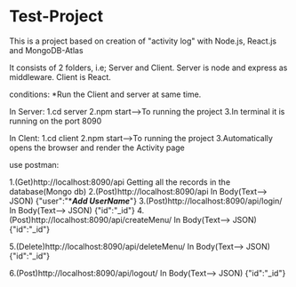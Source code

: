 # Test-Project
This is a project based on creation of "activity log" with Node.js, React.js and MongoDB-Atlas

It consists of 2 folders, i.e; Server and Client. Server is node and express as middleware. Client is React.

conditions:
*Run the Client and server at same time.

In Server:
1.cd server
2.npm start-->To running the project
3.In terminal it is running on the port 8090

In Clent:
1.cd client
2.npm start-->To running the project
3.Automatically opens the browser and render the Activity page


use postman:

1.(Get)http://localhost:8090/api 
          Getting all the records in the database(Mongo db)
2.(Post)http://localhost:8090/api 
          In Body(Text--> JSON)
          {"user":"****Add UserName***"}
3.(Post)http://localhost:8090/api/login/
          In Body(Text--> JSON)
          {"id":"_id"}
4.(Post)http://localhost:8090/api/createMenu/
          In Body(Text--> JSON)
          {"id":"_id"}
          
5.(Delete)http://localhost:8090/api/deleteMenu/
          In Body(Text--> JSON)
          {"id":"_id"}
          
6.(Post)http://localhost:8090/api/logout/
          In Body(Text--> JSON)
          {"id":"_id"}

